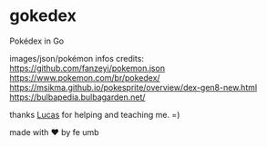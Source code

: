 # gokedex
Pokédex in Go

images/json/pokémon infos credits:  
https://github.com/fanzeyi/pokemon.json  
https://www.pokemon.com/br/pokedex/  
https://msikma.github.io/pokesprite/overview/dex-gen8-new.html  
https://bulbapedia.bulbagarden.net/

thanks <a href="https://github.com/lcmps">Lucas</a> for helping and teaching me. =)

made with ♥ by fe umb
